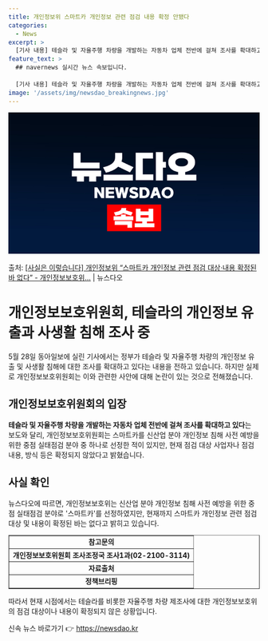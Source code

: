 ```yaml
---
title: 개인정보위 스마트카 개인정보 관련 점검 내용 확정 안됐다
categories:
  - News
excerpt: >
  [기사 내용] 테슬라 및 자율주행 차량을 개발하는 자동차 업체 전반에 걸쳐 조사를 확대하고 있다.는 내용으로…
feature_text: >
  ## navernews 실시간 뉴스 속보입니다.

  [기사 내용] 테슬라 및 자율주행 차량을 개발하는 자동차 업체 전반에 걸쳐 조사를 확대하고 있다.는 내용으로…
image: '/assets/img/newsdao_breakingnews.jpg'
---
```


![뉴스다오 속보](/assets/img/newsdao_breakingnews.jpg)

<p>출처: <a href="https://newsdao.kr/3951" rel="dofollow">[사실은 이렇습니다] 개인정보위 “스마트카 개인정보 관련 점검 대상·내용 확정된 바 없다” - 개인정보보호위…</a> | 뉴스다오</p>

<h1>개인정보보호위원회, 테슬라의 개인정보 유출과 사생활 침해 조사 중</h1>
<p data-ke-size="size16">5월 28일 동아일보에 실린 기사에서는 정부가 테슬라 및 자율주행 차량의 개인정보 유출 및 사생활 침해에 대한 조사를 확대하고 있다는 내용을 전하고 있습니다. 하지만 실제로 개인정보보호위원회는 이와 관련한 사안에 대해 논란이 있는 것으로 전해졌습니다.</p>

<h2 data-ke-size="size26">개인정보보호위원회의 입장</h2>
<p data-ke-size="size16"><b>테슬라 및 자율주행 차량을 개발하는 자동차 업체 전반에 걸쳐 조사를 확대하고 있다</b>는 보도와 달리, 개인정보보호위원회는 스마트카를 신산업 분야 개인정보 침해 사전 예방을 위한 중점 실태점검 분야 중 하나로 선정한 적이 있지만, 현재 점검 대상 사업자나 점검 내용, 방식 등은 확정되지 않았다고 밝혔습니다.</p>

<h2 data-ke-size="size26">사실 확인</h2>
<p data-ke-size="size16">뉴스다오에 따르면, 개인정보보호위는 신산업 분야 개인정보 침해 사전 예방을 위한 중점 실태점검 분야로 '스마트카'를 선정하였지만, 현재까지 스마트카 개인정보 관련 점검 대상 및 내용이 확정된 바는 없다고 밝히고 있습니다.</p>

<table style="width: 100%;" border="1">
<tbody>
<tr>
<td style="text-align: center; height: 17px;"><b>참고문의</b></td>
</tr>
<tr>
<td style="text-align: center; height: 17px;"><b>개인정보보호위원회 조사조정국 조사1과(02-2100-3114)</b></td>
</tr>
<tr>
<td style="text-align: center; height: 17px;"><b>자료출처</b></td>
</tr>
<tr>
<td style="text-align: center; height: 17px;"><b>정책브리핑 </b></td>
</tr>
</tbody>
</table>

<p data-ke-size="size16">따라서 현재 시점에서는 테슬라를 비롯한 자율주행 차량 제조사에 대한 개인정보보호위의 점검 대상이나 내용이 확정되지 않은 상황입니다.</p> 

신속 뉴스 바로가기 👉 <a href="https://newsdao.kr" rel="dofollow">https://newsdao.kr</a>


